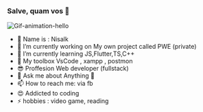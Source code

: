 ### Salve, quam vos 👋

![Gif-animation-hello](https://user-images.githubusercontent.com/26079832/128846904-ad25281c-8086-4826-bee0-5e44afc80232.gif)

- 🎉 Name is : Nisalk
- 🔭 I’m currently working on My own project called PWE (private)
- 🌱 I’m currently learning JS,Flutter,TS,C++
- 🦾 My toolbox VsCode , xampp , postmon
- 😎 Proffesion Web developer (fullstack)
- 💬 Ask me about Anything 🤭
- 📫 How to reach me: via fb
- 😍 Addicted to coding
- ⚡ hobbies : video game, reading
